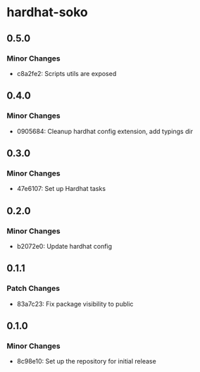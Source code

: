 # hardhat-soko

## 0.5.0

### Minor Changes

- c8a2fe2: Scripts utils are exposed

## 0.4.0

### Minor Changes

- 0905684: Cleanup hardhat config extension, add typings dir

## 0.3.0

### Minor Changes

- 47e6107: Set up Hardhat tasks

## 0.2.0

### Minor Changes

- b2072e0: Update hardhat config

## 0.1.1

### Patch Changes

- 83a7c23: Fix package visibility to public

## 0.1.0

### Minor Changes

- 8c98e10: Set up the repository for initial release
